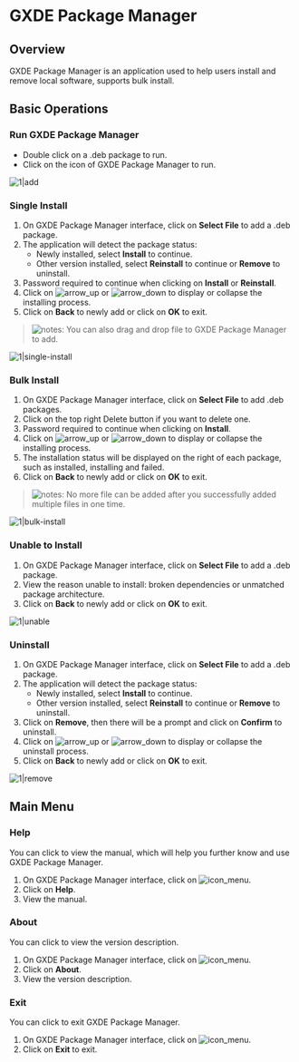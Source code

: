# GXDE Package Manager

## Overview

GXDE Package Manager is an application used to help users install and remove local software, supports bulk install.


## Basic Operations

### Run GXDE Package Manager

- Double click on a .deb package to run.
- Click on the icon of GXDE Package Manager to run.

![1|add](https://img.gxde.top/manual/gxde-deb-installer/en_US/jpg/add.jpg)


### Single Install

1. On GXDE Package Manager interface, click on **Select File** to add a .deb package.
2. The application will detect the package status:
   - Newly installed, select **Install** to continue.
   - Other version installed, select **Reinstall** to continue or **Remove** to uninstall.
3. Password required to continue when clicking on **Install** or **Reinstall**.
4. Click on ![arrow_up](https://img.gxde.top/manual/gxde-deb-installer/en_US/icon/arrow_up.svg) or ![arrow_down](https://img.gxde.top/manual/gxde-deb-installer/en_US/icon/arrow_down.svg) to display or collapse the installing process.
5. Click on **Back** to newly add or click on **OK** to exit.


> ![notes](https://img.gxde.top/manual/gxde-deb-installer/en_US/icon/notes.svg): You can also drag and drop file to GXDE Package Manager to add.

![1|single-install](https://img.gxde.top/manual/gxde-deb-installer/en_US/jpg/single-install.jpg)


### Bulk Install

1. On GXDE Package Manager interface, click on **Select File** to add .deb packages.
2. Click on the top right Delete button if you want to delete one.
3. Password required to continue when clicking on **Install**.
4. Click on ![arrow_up](https://img.gxde.top/manual/gxde-deb-installer/en_US/icon/arrow_up.svg) or ![arrow_down](https://img.gxde.top/manual/gxde-deb-installer/en_US/icon/arrow_down.svg) to display or collapse the installing process.
5. The installation status will be displayed on the right of each package, such as installed, installing and failed.
6. Click on **Back** to newly add or click on **OK** to exit.


> ![notes](https://img.gxde.top/manual/gxde-deb-installer/en_US/icon/notes.svg): No more file can be added after you successfully added multiple files in one time.

![1|bulk-install](https://img.gxde.top/manual/gxde-deb-installer/en_US/jpg/bulk-install.jpg)



### Unable to Install

1. On GXDE Package Manager interface, click on **Select File** to add a .deb package.
2. View the reason unable to install: broken dependencies or unmatched package architecture.
3. Click on **Back** to newly add or click on **OK** to exit.

![1|unable](https://img.gxde.top/manual/gxde-deb-installer/en_US/jpg/unable.jpg)


### Uninstall

1. On GXDE Package Manager interface, click on **Select File** to add a .deb package.
2. The application will detect the package status:
   - Newly installed, select **Install** to continue.
   - Other version installed, select **Reinstall** to continue or **Remove** to uninstall.
3. Click on **Remove**, then there will be a prompt and click on **Confirm** to uninstall.
4. Click on ![arrow_up](https://img.gxde.top/manual/gxde-deb-installer/en_US/icon/arrow_up.svg) or ![arrow_down](https://img.gxde.top/manual/gxde-deb-installer/en_US/icon/arrow_down.svg) to display or collapse the uninstall process.
5. Click on **Back** to newly add or click on **OK** to exit.

![1|remove](https://img.gxde.top/manual/gxde-deb-installer/en_US/jpg/remove.jpg)


## Main Menu

### Help

You can click to view the manual, which will help you further know and use GXDE Package Manager.

1. On GXDE Package Manager interface, click on ![icon_menu](https://img.gxde.top/manual/gxde-deb-installer/en_US/icon/icon_menu.svg).
2. Click on **Help**.
3. View the manual.




### About

You can click to view the version description.

1. On GXDE Package Manager interface, click on ![icon_menu](https://img.gxde.top/manual/gxde-deb-installer/en_US/icon/icon_menu.svg).
2. Click on **About**.
3. View the version description.




### Exit

You can click to exit GXDE Package Manager.

1. On GXDE Package Manager interface, click on ![icon_menu](https://img.gxde.top/manual/gxde-deb-installer/en_US/icon/icon_menu.svg).
2. Click on **Exit** to exit.
